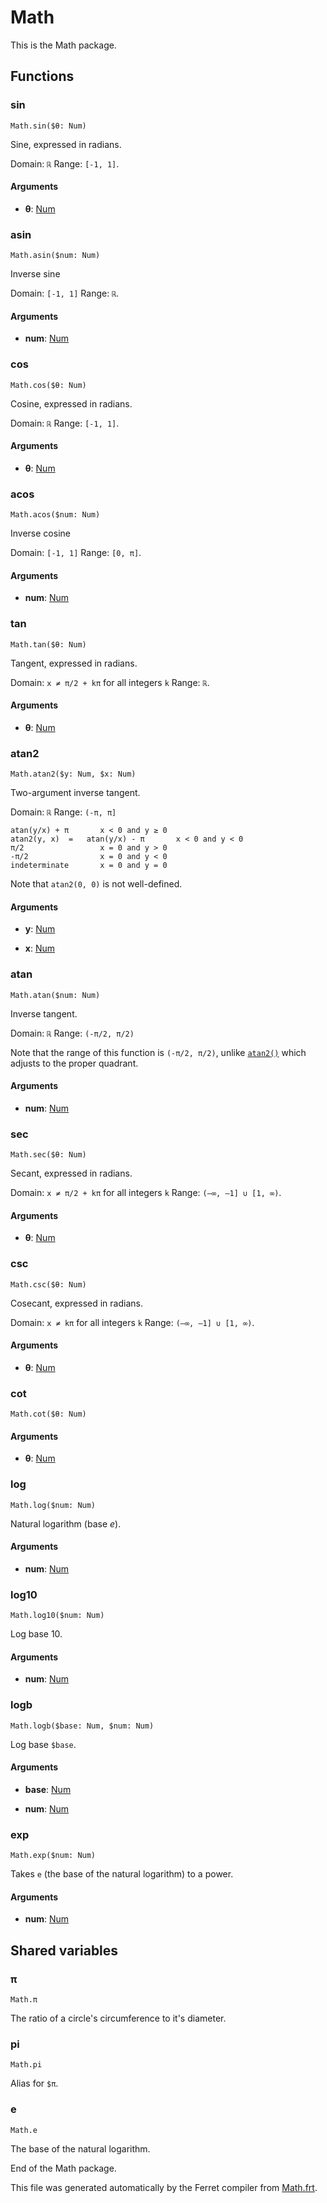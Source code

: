 # Math

This is the Math package.






## Functions

### sin

```
Math.sin($θ: Num)
```

Sine, expressed in radians.

Domain:  `ℝ`
Range:   `[-1, 1]`.


#### Arguments

* __θ__: [Num](/std/doc/Number.md)  



### asin

```
Math.asin($num: Num)
```

Inverse sine

Domain:  `[-1, 1]`
Range:   `ℝ`.


#### Arguments

* __num__: [Num](/std/doc/Number.md)  



### cos

```
Math.cos($θ: Num)
```

Cosine, expressed in radians.

Domain:  `ℝ`
Range:   `[-1, 1]`.


#### Arguments

* __θ__: [Num](/std/doc/Number.md)  



### acos

```
Math.acos($num: Num)
```

Inverse cosine

Domain:  `[-1, 1]`
Range:   `[0, π]`.


#### Arguments

* __num__: [Num](/std/doc/Number.md)  



### tan

```
Math.tan($θ: Num)
```

Tangent, expressed in radians.

Domain:  `x ≠ π/2 + kπ` for all integers `k`
Range:   `ℝ`.


#### Arguments

* __θ__: [Num](/std/doc/Number.md)  



### atan2

```
Math.atan2($y: Num, $x: Num)
```

Two-argument inverse tangent.

Domain:  `ℝ`
Range:   `(-π, π]`

```              atan(y/x)           x > 0
atan(y/x) + π       x < 0 and y ≥ 0
atan2(y, x)  =   atan(y/x) - π       x < 0 and y < 0
π/2                 x = 0 and y > 0
-π/2                x = 0 and y < 0
indeterminate       x = 0 and y = 0
```

Note that `atan2(0, 0)` is not well-defined.


#### Arguments

* __y__: [Num](/std/doc/Number.md)  

* __x__: [Num](/std/doc/Number.md)  



### atan

```
Math.atan($num: Num)
```

Inverse tangent.

Domain:  `ℝ`
Range:   `(-π/2, π/2)`

Note that the range of this function is `(-π/2, π/2)`,
unlike [`atan2()`](#atan2) which adjusts to the proper quadrant.


#### Arguments

* __num__: [Num](/std/doc/Number.md)  



### sec

```
Math.sec($θ: Num)
```

Secant, expressed in radians.

Domain:  `x ≠ π/2 + kπ` for all integers `k`
Range:   `(–∞, –1] ∪ [1, ∞)`.


#### Arguments

* __θ__: [Num](/std/doc/Number.md)  



### csc

```
Math.csc($θ: Num)
```

Cosecant, expressed in radians.

Domain:  `x ≠ kπ` for all integers `k`
Range:   `(–∞, –1] ∪ [1, ∞)`.


#### Arguments

* __θ__: [Num](/std/doc/Number.md)  



### cot

```
Math.cot($θ: Num)
```




#### Arguments

* __θ__: [Num](/std/doc/Number.md)  



### log

```
Math.log($num: Num)
```

Natural logarithm (base *e*).


#### Arguments

* __num__: [Num](/std/doc/Number.md)  



### log10

```
Math.log10($num: Num)
```

Log base 10.


#### Arguments

* __num__: [Num](/std/doc/Number.md)  



### logb

```
Math.logb($base: Num, $num: Num)
```

Log base `$base`.


#### Arguments

* __base__: [Num](/std/doc/Number.md)  

* __num__: [Num](/std/doc/Number.md)  



### exp

```
Math.exp($num: Num)
```

Takes `e` (the base of the natural logarithm) to a power.


#### Arguments

* __num__: [Num](/std/doc/Number.md)  

## Shared variables

### π

```
Math.π
```

The ratio of a circle's circumference to it's diameter.

### pi

```
Math.pi
```

Alias for `$π`.

### e

```
Math.e
```

The base of the natural logarithm.


End of the Math package.

This file was generated automatically by the Ferret compiler from
[Math.frt](../Math.frt).